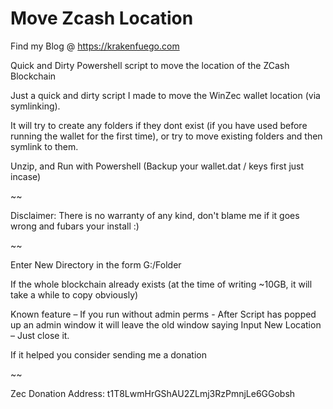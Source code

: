 # Move Zcash Location
Find my Blog @ https://krakenfuego.com

Quick and Dirty Powershell script to move the location of the ZCash Blockchain

Just a quick and dirty script I made to move the WinZec wallet location (via symlinking).

It will try to create any folders if they dont exist (if you have used before running the wallet for the first time), or try to move existing folders and then symlink to them.

Unzip, and Run with Powershell (Backup your wallet.dat / keys first just incase)

~~

Disclaimer: There is no warranty of any kind, don't blame me if it goes wrong and fubars your install :)

~~

Enter New Directory in the form G:/Folder

If the whole blockchain already exists (at the time of writing ~10GB, it will take a while to copy obviously)

Known feature – If you run without admin perms - After Script has popped up an admin window it will leave the old window saying Input New Location – Just close it.

If it helped you consider sending me a donation 

~~

Zec Donation Address: t1T8LwmHrGShAU2ZLmj3RzPmnjLe6GGobsh
